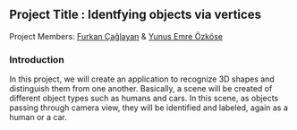 <h2>Project Title : Identfying objects via vertices</h2>
Project Members: <a href="https://github.com/furkancaglayan">Furkan Çağlayan</a> & <a href="https://github.com/EmreOzkose">Yunus Emre Özköse</a>

<h3>Introduction </h3>
In this project, we will create an application to recognize 3D shapes and distinguish them from one another. Basically, a scene will be created of different object types such as humans and cars. In this scene, as objects passing through camera view, they will be identified and labeled, again as a human or a car.

